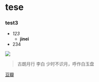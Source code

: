 # tese

### test3

* _123_
  * **jinei**
* 234

![](https://work.alibaba-inc.com/photo/81998.80x80.jpg)

> 古朗月行 李白
少时不识月，呼作白玉盘

[豆瓣](http://www.douban.com/)